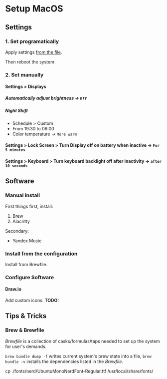 # Setup MacOS

## Settings

### 1. Set programatically

Apply settings [from the file](./my-default-settings.bash).

Then reboot the system

### 2. Set manually

#### Settings > Displays

##### Automatically adjust brightness -> `Off`

##### Night Shift

- Schedule > Custom
- From 19:30 to 06:00
- Color temperature -> `More warm`

#### Settings > Lock Screen > Turn Display off on battery when inactive -> `For 5 minutes`

#### Settings > Keyboard > Turn keyboard backlight off after inactivity -> `after 10 seconds`

## Software

### Manual install

First things first, install:
1. Brew
2. Alacritty

Secondary:
- Yandex Music

### Install from the configuration

Install from Brewfile.

### Configure Software

#### Draw.io

Add custom icons.
**TODO:**

## Tips & Tricks

### Brew & Brewfile

*Brewfile* is a collection of casks/formulas/taps needed to set up the system for user's demands.

`brew bundle dump -f` writes current system's brew state into a file, `brew bundle -v` installs the dependencies listed in the *Brewfile*.

cp ./fonts/nerd/UbuntuMonoNerdFont-Regular.ttf /usr/local/share/fonts/
